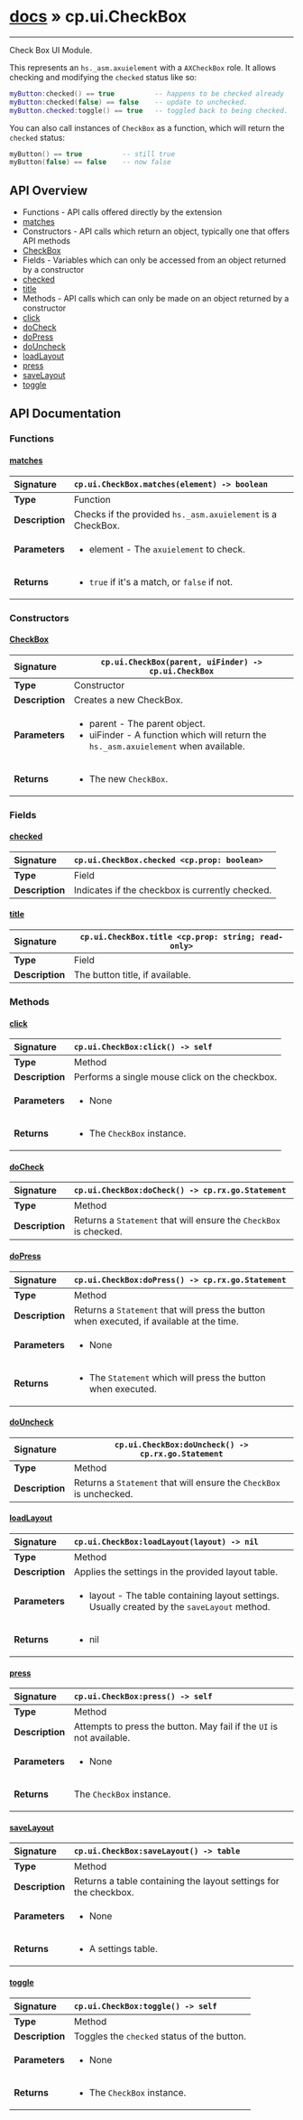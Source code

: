 # [docs](index.md) » cp.ui.CheckBox
---

Check Box UI Module.

This represents an `hs._asm.axuielement` with a `AXCheckBox` role.
It allows checking and modifying the `checked` status like so:

```lua
myButton:checked() == true			-- happens to be checked already
myButton:checked(false) == false	-- update to unchecked.
myButton.checked:toggle() == true	-- toggled back to being checked.
```

You can also call instances of `CheckBox` as a function, which will return
the `checked` status:

```lua
myButton() == true			-- still true
myButton(false) == false	-- now false
```

## API Overview
* Functions - API calls offered directly by the extension
 * [matches](#matches)
* Constructors - API calls which return an object, typically one that offers API methods
 * [CheckBox](#checkbox)
* Fields - Variables which can only be accessed from an object returned by a constructor
 * [checked](#checked)
 * [title](#title)
* Methods - API calls which can only be made on an object returned by a constructor
 * [click](#click)
 * [doCheck](#docheck)
 * [doPress](#dopress)
 * [doUncheck](#douncheck)
 * [loadLayout](#loadlayout)
 * [press](#press)
 * [saveLayout](#savelayout)
 * [toggle](#toggle)

## API Documentation

### Functions

#### [matches](#matches)
| <span style="float: left;">**Signature**</span> | <span style="float: left;">`cp.ui.CheckBox.matches(element) -> boolean` </span>                                                          |
| -----------------------------------------------------|---------------------------------------------------------------------------------------------------------|
| **Type**                                             | Function |
| **Description**                                      | Checks if the provided `hs._asm.axuielement` is a CheckBox. |
| **Parameters**                                       | <ul><li>element      - The <code>axuielement</code> to check.</li></ul> |
| **Returns**                                          | <ul><li><code>true</code> if it's a match, or <code>false</code> if not.</li></ul> |

### Constructors

#### [CheckBox](#checkbox)
| <span style="float: left;">**Signature**</span> | <span style="float: left;">`cp.ui.CheckBox(parent, uiFinder) -> cp.ui.CheckBox` </span>                                                          |
| -----------------------------------------------------|---------------------------------------------------------------------------------------------------------|
| **Type**                                             | Constructor |
| **Description**                                      | Creates a new CheckBox. |
| **Parameters**                                       | <ul><li>parent       - The parent object.</li><li>uiFinder     - A function which will return the <code>hs._asm.axuielement</code> when available.</li></ul> |
| **Returns**                                          | <ul><li>The new <code>CheckBox</code>.</li></ul> |

### Fields

#### [checked](#checked)
| <span style="float: left;">**Signature**</span> | <span style="float: left;">`cp.ui.CheckBox.checked <cp.prop: boolean>` </span>                                                          |
| -----------------------------------------------------|---------------------------------------------------------------------------------------------------------|
| **Type**                                             | Field |
| **Description**                                      | Indicates if the checkbox is currently checked. |

#### [title](#title)
| <span style="float: left;">**Signature**</span> | <span style="float: left;">`cp.ui.CheckBox.title <cp.prop: string; read-only>` </span>                                                          |
| -----------------------------------------------------|---------------------------------------------------------------------------------------------------------|
| **Type**                                             | Field |
| **Description**                                      | The button title, if available. |

### Methods

#### [click](#click)
| <span style="float: left;">**Signature**</span> | <span style="float: left;">`cp.ui.CheckBox:click() -> self` </span>                                                          |
| -----------------------------------------------------|---------------------------------------------------------------------------------------------------------|
| **Type**                                             | Method |
| **Description**                                      | Performs a single mouse click on the checkbox. |
| **Parameters**                                       | <ul><li>None</li></ul> |
| **Returns**                                          | <ul><li>The <code>CheckBox</code> instance.</li></ul> |

#### [doCheck](#docheck)
| <span style="float: left;">**Signature**</span> | <span style="float: left;">`cp.ui.CheckBox:doCheck() -> cp.rx.go.Statement` </span>                                                          |
| -----------------------------------------------------|---------------------------------------------------------------------------------------------------------|
| **Type**                                             | Method |
| **Description**                                      | Returns a `Statement` that will ensure the `CheckBox` is checked. |

#### [doPress](#dopress)
| <span style="float: left;">**Signature**</span> | <span style="float: left;">`cp.ui.CheckBox:doPress() -> cp.rx.go.Statement` </span>                                                          |
| -----------------------------------------------------|---------------------------------------------------------------------------------------------------------|
| **Type**                                             | Method |
| **Description**                                      | Returns a `Statement` that will press the button when executed, if available at the time. |
| **Parameters**                                       | <ul><li>None</li></ul> |
| **Returns**                                          | <ul><li>The <code>Statement</code> which will press the button when executed.</li></ul> |

#### [doUncheck](#douncheck)
| <span style="float: left;">**Signature**</span> | <span style="float: left;">`cp.ui.CheckBox:doUncheck() -> cp.rx.go.Statement` </span>                                                          |
| -----------------------------------------------------|---------------------------------------------------------------------------------------------------------|
| **Type**                                             | Method |
| **Description**                                      | Returns a `Statement` that will ensure the `CheckBox` is unchecked. |

#### [loadLayout](#loadlayout)
| <span style="float: left;">**Signature**</span> | <span style="float: left;">`cp.ui.CheckBox:loadLayout(layout) -> nil` </span>                                                          |
| -----------------------------------------------------|---------------------------------------------------------------------------------------------------------|
| **Type**                                             | Method |
| **Description**                                      | Applies the settings in the provided layout table. |
| **Parameters**                                       | <ul><li>layout       - The table containing layout settings. Usually created by the <code>saveLayout</code> method.</li></ul> |
| **Returns**                                          | <ul><li>nil</li></ul> |

#### [press](#press)
| <span style="float: left;">**Signature**</span> | <span style="float: left;">`cp.ui.CheckBox:press() -> self` </span>                                                          |
| -----------------------------------------------------|---------------------------------------------------------------------------------------------------------|
| **Type**                                             | Method |
| **Description**                                      | Attempts to press the button. May fail if the `UI` is not available. |
| **Parameters**                                       | <ul><li>None</li></ul> |
| **Returns**                                          | <p>The <code>CheckBox</code> instance.</p> |

#### [saveLayout](#savelayout)
| <span style="float: left;">**Signature**</span> | <span style="float: left;">`cp.ui.CheckBox:saveLayout() -> table` </span>                                                          |
| -----------------------------------------------------|---------------------------------------------------------------------------------------------------------|
| **Type**                                             | Method |
| **Description**                                      | Returns a table containing the layout settings for the checkbox. |
| **Parameters**                                       | <ul><li>None</li></ul> |
| **Returns**                                          | <ul><li>A settings table.</li></ul> |

#### [toggle](#toggle)
| <span style="float: left;">**Signature**</span> | <span style="float: left;">`cp.ui.CheckBox:toggle() -> self` </span>                                                          |
| -----------------------------------------------------|---------------------------------------------------------------------------------------------------------|
| **Type**                                             | Method |
| **Description**                                      | Toggles the `checked` status of the button. |
| **Parameters**                                       | <ul><li>None</li></ul> |
| **Returns**                                          | <ul><li>The <code>CheckBox</code> instance.</li></ul> |

